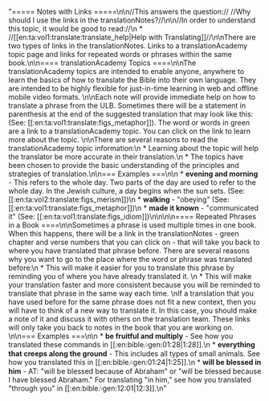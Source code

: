 "===== Notes with Links =====\n\n//This answers the question:// //Why should I use the links in the translationNotes?//\n\n//In order to understand this topic, it would be good to read://\n  * //[[en:ta:vol1:translate:translate_help|Help with Translating]]//\n\nThere are two types of links in the translationNotes. Links to a translationAcademy topic page and links for repeated words or phrases within the same book.\n\n==== translationAcademy Topics ====\n\nThe translationAcademy topics are intended to enable anyone, anywhere to learn the basics of how to translate the Bible into their own language. They are intended to be highly flexible for just-in-time learning in web and offline mobile video formats. \n\nEach note will provide immediate help on how to translate a phrase from the ULB. Sometimes there will be a statement in parenthesis at the end of the suggested translation that may look like this: (See: [[:en:ta:vol1:translate:figs_metaphor]]). The word or words in green are a link to a translationAcademy topic.  You can click on the link to learn more about the topic. \n\nThere are several reasons to read the translationAcademy topic information:\n  * Learning about the topic will help the translator be more accurate in their translation.\n  * The topics have been chosen to provide the basic understanding of the principles and strategies of translation.\n\n=== Examples ===\n\n  * **evening and morning** - This refers to the whole day. Two parts of the day are used to refer to the whole day. In the Jewish culture, a day begins when the sun sets. (See: [[:en:ta:vol2:translate:figs_merism]])\n  * **walking** - \"obeying\" (See: [[:en:ta:vol1:translate:figs_metaphor]])\n  * **made it known** - \"communicated it\" (See: [[:en:ta:vol1:translate:figs_idiom]])\n\n\n\n==== Repeated Phrases in a Book ====\n\nSometimes a phrase is used multiple times in one book. When this happens, there will be a link in the translationNotes - green chapter and verse numbers that you can click on - that will take you back to where you have translated that phrase before.  There are several reasons why you want to go to the place where the word or phrase was translated before:\n  * This will make it easier for you to translate this phrase by reminding you of where you have already translated it. \n  * This will make your translation faster and more consistent because you will be reminded to translate that phrase in the same way each time. \nIf a translation that you have used before for the same phrase does not fit a new context, then you will have to think of a new way to translate it. In this case, you should make a note of it and discuss it with others on the translation team. These links will only take you back to notes in the book that you are working on. \n\n=== Examples ===\n\n  * **be fruitful and multiply** - See how you translated these commands in [[:en:bible:notes:gen:01:28|1:28]].\n  * **everything that creeps along the ground** - This includes all types of small animals. See how you translated this in [[:en:bible:notes:gen:01:24|1:25]].\n  * **will be blessed in him** - AT: \"will be blessed because of Abraham\" or \"will be blessed because I have blessed Abraham.\" For translating \"in him,\" see how you translated \"through you\" in [[:en:bible:notes:gen:12:01|12:3]].\n"
